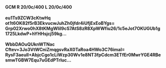 #### GCM R 20/0c/400 L 20/0c/400
**eu1Ts9ZCW3cKtwHq**<br/>**ot1t6OK82f5rB3EkvucwJuhZh0jfdr4iUfjExEoBYgs=**<br/>**Grp02Xrwo0hX8tKMgWIil9cS7AtS8zR8XpWWfiu26/1c5eJot7OKUGUb1g1725LkdwP+hYHHsjcj59kg...**<br/><br/>
**WbbDAOuQUknWTNac**<br/>**Cftev+3Jo3VtWCniZmqgsvRaX0TaRoa4HWo3C76imaI=**<br/>**RysF3aeuII+AbjcCgo1cLiWzp30Wv1e8NT3fpCdcm3ETfEr0MwrYGE4RBesmwTGBW7Equ7uGEdPTrIuc...**